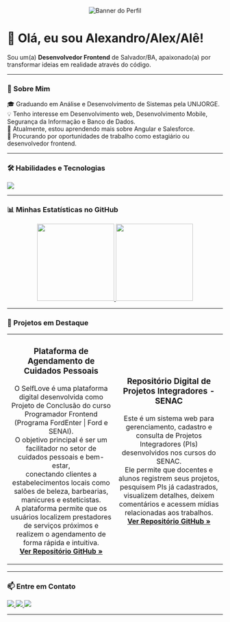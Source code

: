 <p align="center">
  <img src="https://[URL_DA_SUA_IMAGEM_DE_BANNER]" alt="Banner do Perfil">
</p>

# 👋 Olá, eu sou Alexandro/Alex/Alê!

<p align="left">
  Sou um(a) <strong>Desenvolvedor Frontend</strong> de Salvador/BA, apaixonado(a) por transformar ideias em realidade através do código.
</p>

---

### 🚀 Sobre Mim

<p align="left">
  🎓 Graduando em Análise e Desenvolvimento de Sistemas pela UNIJORGE. <br>
  💡 Tenho interesse em Desenvolvimento web, Desenvolvimento Mobile, Segurança da Informação e Banco de Dados. <br>
  🌱 Atualmente, estou aprendendo mais sobre Angular e Salesforce. <br>
  💼 Procurando por oportunidades de trabalho como estagiário ou desenvolvedor frontend.
</p>

---

### 🛠️ Habilidades e Tecnologias

<p align="left">
  <a href="https://skillicons.dev">
    <img src="https://skillicons.dev/icons?i=js,ts,react,nextjs,nodejs,express,py,django,postgres,mongodb,docker,aws,git&perline=6" />
  </a>
</p>

---

### 📊 Minhas Estatísticas no GitHub

<p align="center">
  <a href="https://github.com/anuraghazra/github-readme-stats">
    <img height="180em" src="https://github-readme-stats.vercel.app/api?username=[SEU-USUARIO-DO-GITHUB]&show_icons=true&theme=dracula&include_all_commits=true&count_private=true"/>
    <img height="180em" src="https://github-readme-stats.vercel.app/api/top-langs/?username=[SEU-USUARIO-DO-GITHUB]&layout=compact&langs_count=7&theme=dracula"/>
  </a>
</p>

---

### 📌 Projetos em Destaque

<table>
  <tr>
    <td width="50%">
      <h3 align="center">Plataforma de Agendamento de Cuidados Pessoais</h3>
      <p align="center">
        O SelfLove é uma plataforma digital desenvolvida como Projeto de Conclusão do curso Programador Frontend (Programa FordEnter | Ford e SENAI).<br>
        O objetivo principal é ser um facilitador no setor de cuidados pessoais e bem-estar,<br>
        conectando clientes a estabelecimentos locais como salões de beleza, barbearias, manicures e esteticistas. <br>
        A plataforma permite que os usuários localizem prestadores de serviços próximos e realizem o agendamento de forma rápida e intuitiva.
        <br>
        <a href="https://github.com/alexandrojdev/Projeto_Final-FordEnter-"><strong>Ver Repositório  GitHub »</strong></a>
      </p>
    </td>
    <td width="50%">
      <h3 align="center">Repositório Digital de Projetos Integradores - SENAC</h3>
      <p align="center">
       Este é um sistema web para gerenciamento, cadastro e consulta de Projetos Integradores (PIs) desenvolvidos nos cursos do SENAC.<br>
        Ele permite que docentes e alunos registrem seus projetos, pesquisem PIs já cadastrados,<br>
        visualizem detalhes, deixem comentários e acessem mídias relacionadas aos trabalhos.
        <br>
        <a href="https://github.com/alexandrojdev/Repositorio-Digital-de-Projetos-Integradores---SENAC"><strong>Ver Repositório GitHub »</strong></a>
      </p>
    </td>
  </tr>
</table>

---

### 📫 Entre em Contato

<p align="left">
  <a href="https://linkedin.com/in/https://www.linkedin.com/in/alexandro-jesus-tec/" target="_blank">
    <img src="https://img.shields.io/badge/-LinkedIn-%230077B5?style=for-the-badge&logo=linkedin&logoColor=white" target="_blank">
  </a>
  <a href="mailto:alexandrosjesus10@gmail.com">
    <img src="https://img.shields.io/badge/-Gmail-%23333?style=for-the-badge&logo=gmail&logoColor=white" />
  </a>
  <a href="https://https://github.com/alexandrojdev" target="_blank">
    <img src="https://img.shields.io/badge/Meu%20Portfólio-333?style=for-the-badge&logo=google-chrome&logoColor=white">
  </a>
</p>

---
